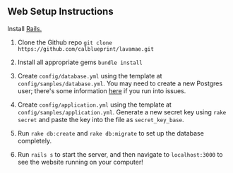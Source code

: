 Web Setup Instructions
-------
Install [Rails.](http://installrails.com/)
1. Clone the Github repo `git clone https://github.com/calblueprint/lavamae.git`

2. Install all appropriate gems `bundle install`

3. Create `config/database.yml` using the template at `config/samples/database.yml`. You may need to create a new Postgres user; there's some information [here](http://stackoverflow.com/questions/16973018/createuser-could-not-connect-to-database-postgres-fatal-role-tom-does-not-e/16974197#16974197) if you run into issues.

4. Create `config/application.yml` using the template at `config/samples/application.yml`. Generate a new secret key using `rake secret` and paste the key into the file as `secret_key_base`.

5. Run `rake db:create` and `rake db:migrate` to set up the database completely.

6. Run `rails s` to start the server, and then navigate to `localhost:3000` to see the website running on your computer!
